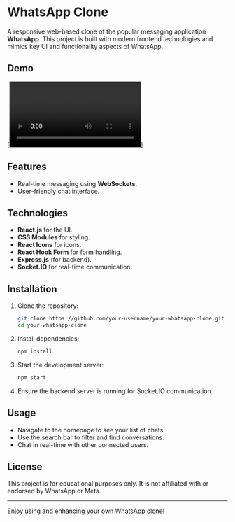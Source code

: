 # WhatsApp Clone

A responsive web-based clone of the popular messaging application **WhatsApp**. This project is built with modern frontend technologies and mimics key UI and functionality aspects of WhatsApp.

## Demo


[![Watch the video](https://github.com/stavzilber21/Portfolio/blob/main/projects/whatsApp/client/src/assets/images/video1743088532.mp4)]


 
## Features
- Real-time messaging using **WebSockets**.
- User-friendly chat interface.

## Technologies
- **React.js** for the UI.
- **CSS Modules** for styling.
- **React Icons** for icons.
- **React Hook Form** for form handling.
- **Express.js** (for backend).
- **Socket.IO** for real-time communication.

## Installation

1. Clone the repository:
   ```bash
   git clone https://github.com/your-username/your-whatsapp-clone.git
   cd your-whatsapp-clone
   ```

2. Install dependencies:
   ```bash
   npm install
   ```

3. Start the development server:
   ```bash
   npm start
   ```

4. Ensure the backend server is running for Socket.IO communication.

## Usage
- Navigate to the homepage to see your list of chats.
- Use the search bar to filter and find conversations.
- Chat in real-time with other connected users.

## License
This project is for educational purposes only. It is not affiliated with or endorsed by WhatsApp or Meta.

---

Enjoy using and enhancing your own WhatsApp clone!
